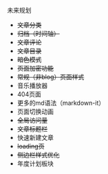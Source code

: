 未来规划
- ~~文章分类~~
- ~~归档（时间轴）~~
- ~~文章评论~~
- ~~文章目录~~
- ~~暗色模式~~
- ~~页面加密功能~~
- ~~常规（非blog）页面样式~~
- 音乐播放器
- 404页面
- 更多的md语法（markdown-it）
- 页面切换动画
- ~~全局访问量~~
- ~~文章标题栏~~
- 快速新建文章
- ~~loading页~~
- ~~侧边栏样式优化~~
- 年度计划板块